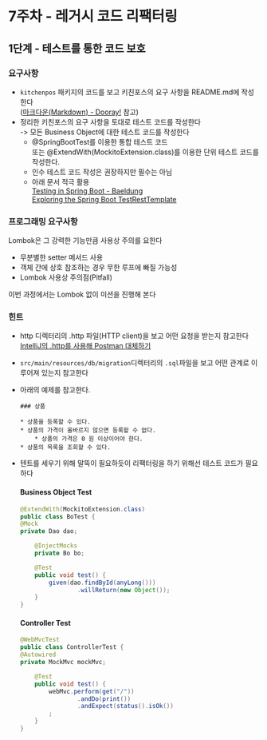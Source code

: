 # 7주차 - 레거시 코드 리팩터링
## 1단계 - 테스트를 통한 코드 보호

### 요구사항

- `kitchenpos` 패키지의 코드를 보고 키친포스의 요구 사항을 README.md에 작성한다
  <br>([마크다운(Markdown) - Dooray!](https://dooray.com/htmls/guides/markdown_ko_KR.html) 참고)
- 정리한 키친포스의 요구 사항을 토대로 테스트 코드를 작성한다
  <br>-> 모든 Business Object에 대한 테스트 코드를 작성한다
  - @SpringBootTest를 이용한 통합 테스트 코드
  <br>또는 @ExtendWith(MockitoExtension.class)를 이용한 단위 테스트 코드를 작성한다.
  - 인수 테스트 코드 작성은 권장하지만 필수는 아님
  - 아래 문서 적극 활용
    <br>[Testing in Spring Boot - Baeldung](https://www.baeldung.com/spring-boot-testing)
    <br>[Exploring the Spring Boot TestRestTemplate](https://www.baeldung.com/spring-boot-testresttemplate)


### 프로그래밍 요구사항

Lombok은 그 강력한 기능만큼 사용상 주의를 요한다

- 무분별한 setter 메서드 사용
- 객체 간에 상호 참조하는 경우 무한 루프에 빠질 가능성
- Lombok 사용상 주의점(Pitfall)

이번 과정에서는 Lombok 없이 미션을 진행해 본다


### 힌트
- http 디렉터리의 .http 파일(HTTP client)을 보고 어떤 요청을 받는지 참고한다
<br>[IntelliJ의 .http를 사용해 Postman 대체하기](https://jojoldu.tistory.com/266)

- `src/main/resources/db/migration`디렉터리의 `.sql`파일을 보고 어떤 관계로 이루어져 있는지 참고한다

- 아래의 예제를 참고한다.
    ```
    ### 상품
    
    * 상품을 등록할 수 있다.
    * 상품의 가격이 올바르지 않으면 등록할 수 없다.
        * 상품의 가격은 0 원 이상이어야 한다.
    * 상품의 목록을 조회할 수 있다.
    ```

- 텐트를 세우기 위해 말뚝이 필요하듯이 리팩터링을 하기 위해선 테스트 코드가 필요하다

    #### Business Object Test
    ```java
    @ExtendWith(MockitoExtension.class)
    public class BoTest {
    @Mock
    private Dao dao;
    
        @InjectMocks
        private Bo bo;
    
        @Test
        public void test() {
            given(dao.findById(anyLong()))
                    .willReturn(new Object());
        }
    }
    ```
    
    #### Controller Test
    ```java
    @WebMvcTest
    public class ControllerTest {
    @Autowired
    private MockMvc mockMvc;
    
        @Test
        public void test() {
            webMvc.perform(get("/"))
                    .andDo(print())
                    .andExpect(status().isOk())
            ;
        }
    }
    ```